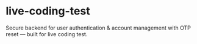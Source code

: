 # live-coding-test
Secure backend for user authentication &amp; account management with OTP reset — built for live coding test.
